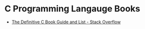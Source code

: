 # C Programming Langauge Books

- [The Definitive C Book Guide and List - Stack Overflow](https://stackoverflow.com/questions/562303/the-definitive-c-book-guide-and-list)
